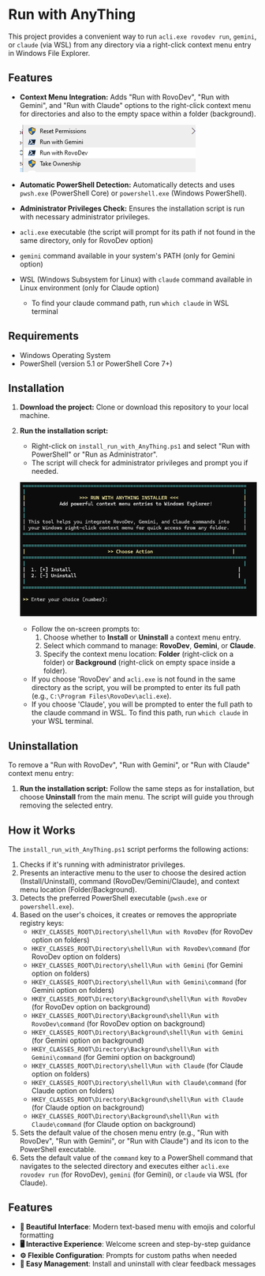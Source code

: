 # Run with AnyThing

This project provides a convenient way to run `acli.exe rovodev run`, `gemini`, or `claude` (via WSL) from any directory via a right-click context menu entry in Windows File Explorer.

## Features

*   **Context Menu Integration:** Adds "Run with RovoDev", "Run with Gemini", and "Run with Claude" options to the right-click context menu for directories and also to the empty space within a folder (background).

    ![Right Click Menu](images/right_click_menu.png)

*   **Automatic PowerShell Detection:** Automatically detects and uses `pwsh.exe` (PowerShell Core) or `powershell.exe` (Windows PowerShell).
*   **Administrator Privileges Check:** Ensures the installation script is run with necessary administrator privileges.
*   `acli.exe` executable (the script will prompt for its path if not found in the same directory, only for RovoDev option)
*   `gemini` command available in your system's PATH (only for Gemini option)
*   WSL (Windows Subsystem for Linux) with `claude` command available in Linux environment (only for Claude option)
    *   To find your claude command path, run `which claude` in WSL terminal

## Requirements

*   Windows Operating System
*   PowerShell (version 5.1 or PowerShell Core 7+)

## Installation

1.  **Download the project:** Clone or download this repository to your local machine.
2.  **Run the installation script:**
    *   Right-click on `install_run_with_AnyThing.ps1` and select "Run with PowerShell" or "Run as Administrator".
    *   The script will check for administrator privileges and prompt you if needed.

    ![PowerShell Installation Prompt](images/powershell_install1.png)

    *   Follow the on-screen prompts to:
        1.  Choose whether to **Install** or **Uninstall** a context menu entry.
        2.  Select which command to manage: **RovoDev**, **Gemini**, or **Claude**.
        3.  Specify the context menu location: **Folder** (right-click on a folder) or **Background** (right-click on empty space inside a folder).
    *   If you choose 'RovoDev' and `acli.exe` is not found in the same directory as the script, you will be prompted to enter its full path (e.g., `C:\Program Files\RovoDev\acli.exe`).
    *   If you choose 'Claude', you will be prompted to enter the full path to the claude command in WSL. To find this path, run `which claude` in your WSL terminal.


## Uninstallation

To remove a "Run with RovoDev", "Run with Gemini", or "Run with Claude" context menu entry:

1.  **Run the installation script:** Follow the same steps as for installation, but choose **Uninstall** from the main menu. The script will guide you through removing the selected entry.

## How it Works

The `install_run_with_AnyThing.ps1` script performs the following actions:

1.  Checks if it's running with administrator privileges.
2.  Presents an interactive menu to the user to choose the desired action (Install/Uninstall), command (RovoDev/Gemini/Claude), and context menu location (Folder/Background).
3.  Detects the preferred PowerShell executable (`pwsh.exe` or `powershell.exe`).
4.  Based on the user's choices, it creates or removes the appropriate registry keys:
    *   `HKEY_CLASSES_ROOT\Directory\shell\Run with RovoDev` (for RovoDev option on folders)
    *   `HKEY_CLASSES_ROOT\Directory\shell\Run with RovoDev\command` (for RovoDev option on folders)
    *   `HKEY_CLASSES_ROOT\Directory\shell\Run with Gemini` (for Gemini option on folders)
    *   `HKEY_CLASSES_ROOT\Directory\shell\Run with Gemini\command` (for Gemini option on folders)
    *   `HKEY_CLASSES_ROOT\Directory\Background\shell\Run with RovoDev` (for RovoDev option on background)
    *   `HKEY_CLASSES_ROOT\Directory\Background\shell\Run with RovoDev\command` (for RovoDev option on background)
    *   `HKEY_CLASSES_ROOT\Directory\Background\shell\Run with Gemini` (for Gemini option on background)
    *   `HKEY_CLASSES_ROOT\Directory\Background\shell\Run with Gemini\command` (for Gemini option on background)
    *   `HKEY_CLASSES_ROOT\Directory\shell\Run with Claude` (for Claude option on folders)
    *   `HKEY_CLASSES_ROOT\Directory\shell\Run with Claude\command` (for Claude option on folders)
    *   `HKEY_CLASSES_ROOT\Directory\Background\shell\Run with Claude` (for Claude option on background)
    *   `HKEY_CLASSES_ROOT\Directory\Background\shell\Run with Claude\command` (for Claude option on background)
5.  Sets the default value of the chosen menu entry (e.g., "Run with RovoDev", "Run with Gemini", or "Run with Claude") and its icon to the PowerShell executable.
6.  Sets the default value of the `command` key to a PowerShell command that navigates to the selected directory and executes either `acli.exe rovodev run` (for RovoDev), `gemini` (for Gemini), or `claude` via WSL (for Claude).

## Features

*   **🎨 Beautiful Interface**: Modern text-based menu with emojis and colorful formatting
*   **🖥️ Interactive Experience**: Welcome screen and step-by-step guidance
*   **⚙️ Flexible Configuration**: Prompts for custom paths when needed
*   **🔄 Easy Management**: Install and uninstall with clear feedback messages 